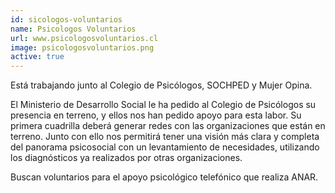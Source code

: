 ```yaml
---
id: sicologos-voluntarios
name: Psicologos Voluntarios
url: www.psicologosvoluntarios.cl
image: psicologosvoluntarios.png
active: true
---
```

Está trabajando junto al Colegio de Psicólogos, SOCHPED y Mujer Opina.

El Ministerio de Desarrollo Social le ha pedido al Colegio de Psicólogos su presencia en terreno, y ellos nos han pedido apoyo para esta labor. Su primera cuadrilla deberá generar redes con las organizaciones que están en terreno. Junto con ello nos permitirá tener una visión más clara y completa del panorama psicosocial con un levantamiento de necesidades, utilizando los diagnósticos ya realizados por otras organizaciones.

Buscan voluntarios para el apoyo psicológico telefónico que realiza ANAR.
